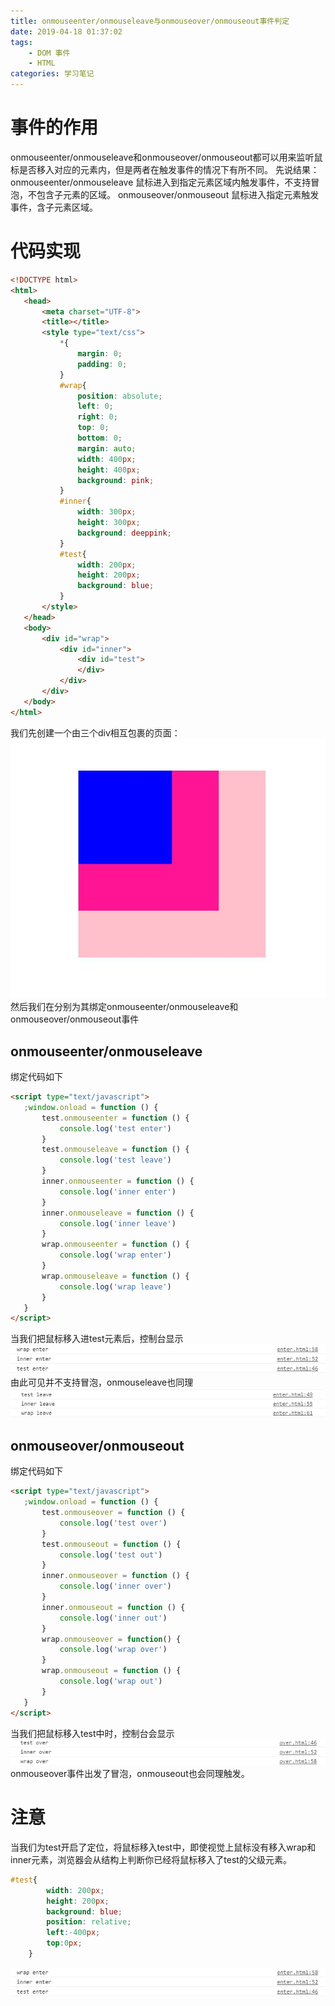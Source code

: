 ```yaml
---
title: onmouseenter/onmouseleave与onmouseover/onmouseout事件判定
date: 2019-04-18 01:37:02
tags:
	- DOM 事件
	- HTML
categories: 学习笔记
---
```


# 事件的作用
 onmouseenter/onmouseleave和onmouseover/onmouseout都可以用来监听鼠标是否移入对应的元素内，但是两者在触发事件的情况下有所不同。
 先说结果：
 	onmouseenter/onmouseleave 鼠标进入到指定元素区域内触发事件，不支持冒泡，不包含子元素的区域。
 	onmouseover/onmouseout 鼠标进入指定元素触发事件，含子元素区域。

# 代码实现
 ```HTML
 <!DOCTYPE html>
<html>
	<head>
		<meta charset="UTF-8">
		<title></title>
		<style type="text/css">
			*{
				margin: 0;
				padding: 0;
			}
			#wrap{
				position: absolute;
				left: 0;
				right: 0;
				top: 0;
				bottom: 0;
				margin: auto;
				width: 400px;
				height: 400px;
				background: pink;
			}
			#inner{
				width: 300px;
				height: 300px;
				background: deeppink;
			}
			#test{
				width: 200px;
				height: 200px;
				background: blue;
			}
		</style>
	</head>
	<body>
		<div id="wrap">
			<div id="inner">
				<div id="test">
				</div>
			</div>
		</div>
	</body>
</html>
 ```
 我们先创建一个由三个div相互包裹的页面：
 ![html](/image/onmouse/onmousehtml.jpg)
 然后我们在分别为其绑定onmouseenter/onmouseleave和onmouseover/onmouseout事件
 ## onmouseenter/onmouseleave
 绑定代码如下
 ```HTML
 <script type="text/javascript">
	;window.onload = function () {
		test.onmouseenter = function () {
			console.log('test enter')
		}
		test.onmouseleave = function () {
			console.log('test leave')
		}
		inner.onmouseenter = function () {
			console.log('inner enter')
		}
		inner.onmouseleave = function () {
			console.log('inner leave')
		}
		wrap.onmouseenter = function () {
			console.log('wrap enter')
		}
		wrap.onmouseleave = function () {
			console.log('wrap leave')
		}
	}
</script>
 ```
 当我们把鼠标移入进test元素后，控制台显示
 ![mouseenter](/image/onmouse/mouseconsole_1.png)
 由此可见并不支持冒泡，onmouseleave也同理
 ![mouseleave](/image/onmouse/mouseconsole_2.png)
## onmouseover/onmouseout
 绑定代码如下
 ```HTML
 <script type="text/javascript">
	;window.onload = function () {
		test.onmouseover = function () {
			console.log('test over')
		}
		test.onmouseout = function () {
			console.log('test out')
		}
		inner.onmouseover = function () {
			console.log('inner over')
		}
		inner.onmouseout = function () {
			console.log('inner out')
		}
		wrap.onmouseover = function() {
			console.log('wrap over')
		}
		wrap.onmouseout = function () {
			console.log('wrap out')
		}
	}
</script>
 ```
 当我们把鼠标移入test中时，控制台会显示
 ![mouseover](/image/onmouse/mouseconsole_3.png)
onmouseover事件出发了冒泡，onmouseout也会同理触发。

# 注意
当我们为test开启了定位，将鼠标移入test中，即使视觉上鼠标没有移入wrap和inner元素，浏览器会从结构上判断你已经将鼠标移入了test的父级元素。
```CSS
#test{
		width: 200px;
		height: 200px;
		background: blue;
		position: relative;
		left:-400px;
		top:0px;
	}
```
 ![mouseenter](/image/onmouse/mouseconsole_1.png)